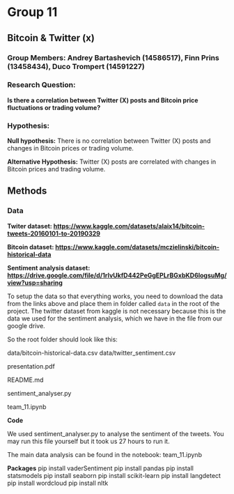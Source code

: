 # Group 11

## Bitcoin & Twitter (x)

### Group Members:  Andrey Bartashevich (14586517), Finn Prins (13458434), Duco Trompert (14591227)

### Research Question:

**Is there a correlation between Twitter (X) posts and Bitcoin price fluctuations or trading volume?**

### Hypothesis:
**Null hypothesis:** There is no correlation between Twitter (X) posts and changes in Bitcoin prices or trading volume.

**Alternative Hypothesis:** Twitter (X) posts are correlated with changes in Bitcoin prices and trading volume.

## Methods

### Data ###
**Twiter dataset: https://www.kaggle.com/datasets/alaix14/bitcoin-tweets-20160101-to-20190329**

**Bitcoin dataset: https://www.kaggle.com/datasets/mczielinski/bitcoin-historical-data**

**Sentiment analysis dataset: https://drive.google.com/file/d/1rlvUkfD442PeGgEPLrBGxbKD6logsuMg/view?usp=sharing**

To setup the data so that everything works, you need to download the data from the links above and place them in folder called `data` in the root of the project.
The twitter dataset from kaggle is not necessary because this is the data we used for the sentiment analysis, which we have in the file from our google drive.

So the root folder should look like this:

data/bitcoin-historical-data.csv
data/twitter_sentiment.csv

presentation.pdf

README.md

sentiment_analyser.py

team_11.ipynb

**Code**

We used sentiment_analyser.py to analyse the sentiment of the tweets.
You may run this file yourself but it took us 27 hours to run it.

The main data analysis can be found in the notebook: team_11.ipynb

**Packages**
pip install vaderSentiment
pip install pandas
pip install statsmodels
pip install seaborn
pip install scikit-learn
pip install langdetect
pip install wordcloud
pip install nltk



